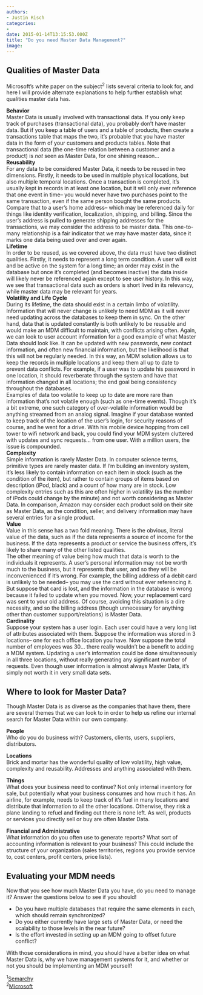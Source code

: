 ```yaml
---
authors:
- Justin Risch
categories:
- 
date: 2015-01-14T13:15:53.000Z
title: "Do you need Master Data Management?"
image: 
---
```


## Qualities of Master Data

 Microsoft’s white paper on the subject<sup>2</sup> lists several criteria to look for, and here I will provide alternate explanations to help further establish what qualities master data has.

**Behavior**  
 Master Data is usually involved with transactional data. If you only keep track of purchases (transactional data), you probably don’t have master data. But if you keep a table of users and a table of products, then create a transactions table that maps the two, it’s probable that you have master data in the form of your customers and products tables. Note that transactional data (the one-time relation between a customer and a product) is *not* seen as Master Data, for one shining reason…  
**Reusability**  
 For any data to be considered Master Data, it needs to be reused in two dimensions. Firstly, it needs to be used in multiple physical locations, but also multiple temporal locations. Once a transaction is completed, it’s usually kept in records in at least one location, but it will only ever reference that one event in time– you would never have two purchases point to the same transaction, even if the same person bought the same products.  
 Compare that to a user’s home address– which may be referenced daily for things like identity verification, localization, shipping, and billing. Since the user’s address is pulled to generate shipping addresses for the transactions, we may consider the address to be master data. This one-to-many relationship is a fair indicator that we may have master data, since it marks one data being used over and over again.  
**Lifetime**  
 In order to be reused, as we covered above, the data must have two distinct qualities. Firstly, it needs to represent a long term condition. A user will exist and be active on the system for a long time; an order may exist in the database but once it’s completed (and becomes inactive) the data inside will likely never be referenced again except to see user history. In this way, we see that transactional data such as orders is short lived in its relevancy, while master data may be relevant for years.  
**Volatility and Life Cycle**  
 During its lifetime, the data should exist in a certain limbo of volatility. Information that will never change is unlikely to need MDM as it will never need updating across the databases to keep them in sync. On the other hand, data that is updated constantly is both unlikely to be reusable and would make an MDM difficult to maintain, with conflicts arising often. Again, we can look to user account information for a good example of what Master Data should look like. It can be updated with new passwords, new contact information, and often new financial information, but the likelihood is that this will not be regularly needed. In this way, an MDM solution allows us to keep the records in multiple locations and keep them all up to date to prevent data conflicts. For example, if a user was to update his password in one location, it should reverberate through the system and have that information changed in all locations; the end goal being consistency throughout the databases.  
 Examples of data too volatile to keep up to date are more rare than information that’s not volatile enough (such as one-time events). Though it’s a bit extreme, one such category of over-volatile information would be anything streamed from an analog signal. Imagine if your database wanted to keep track of the location of the user’s login, for security reasons of course, and he went for a drive. With his mobile device hopping from cell tower to wifi network and back, you could find your MDM system cluttered with updates and sync requests… from one user. With a million users, the issue is compounded.  
**Complexity**  
 Simple information is rarely Master Data. In computer science terms, primitive types are rarely master data. If I’m building an inventory system, it’s less likely to contain information on each item in stock (such as the condition of the item), but rather to contain groups of items based on description (iPod, black) and a count of how many are in stock. Low complexity entries such as this are often higher in volatility (as the number of iPods could change by the minute) and not worth considering as Master Data. In comparison, Amazon may consider each product sold on their site as Master Data, as the condition, seller, and delivery information may have several entries for a single product.  
**Value**  
 Value in this sense has a two fold meaning. There is the obvious, literal value of the data, such as if the data represents a source of income for the business. If the data represents a product or service the business offers, it’s likely to share many of the other listed qualities.  
 The other meaning of value being how much that data is worth to the individuals it represents. A user’s personal information may not be worth much to the business, but it represents that user, and so they will be inconvenienced if it’s wrong. For example, the billing address of a debit card is unlikely to be needed– you may use the card without ever referencing it. But suppose that card is lost, and the information in the database is wrong because it failed to update when you moved. Now, your replacement card was sent to your old address. Of course, avoiding this situation is a dire necessity, and so the billing address (though unnecessary for anything other than customer support/relations) is Master Data.  
**Cardinality**  
 Suppose your system has a user login. Each user could have a very long list of attributes associated with them. Suppose the information was stored in 3 locations– one for each office location you have. Now suppose the total number of employees was 30… there really wouldn’t be a benefit to adding a MDM system. Updating a user’s information could be done simultaneously in all three locations, without really generating any significant number of requests. Even though user information is almost always Master Data, it’s simply not worth it in very small data sets.


## Where to look for Master Data?

 Though Master Data is as diverse as the companies that have them, there are several themes that we can look to in order to help us refine our internal search for Master Data within our own company.

**People**  
 Who do you do business with? Customers, clients, users, suppliers, distributors.

**Locations**  
 Brick and mortar has the wonderful quality of low volatility, high value, complexity and reusability. Addresses and anything associated with them.

**Things**  
 What does your business need to continue? Not only internal inventory for sale, but potentially what your business consumes and how much it has. An airline, for example, needs to keep track of it’s fuel in many locations and distribute that information to all the other locations. Otherwise, they risk a plane landing to refuel and finding out there is none left. As well, products or services you directly sell or buy are often Master Data.

**Financial and Administrative**  
 What information do you often use to generate reports? What sort of accounting information is relevant to your business? This could include the structure of your organization (sales territories, regions you provide service to, cost centers, profit centers, price lists).


## Evaluating your MDM needs

Now that you see how much Master Data you have, do you need to manage it? Answer the questions below to see if you should!

- Do you have multiple databases that require the same elements in each, which should remain synchronized?
- Do you either currently have large sets of Master Data, or need the scalability to those levels in the near future?
- Is the effort invested in setting up an MDM going to offset future conflict?

 With those considerations in mind, you should have a better idea on what Master Data is, why we have management systems for it, and whether or not you should be implementing an MDM yourself!

<sup>1</sup>[Semarchy ](http://www.semarchy.com/en/overview/what-is-master-data/)  
<sup>2</sup>[Microsoft](http://msdn.microsoft.com/en-us/library/bb190163.aspx#mdm04_topic2)
